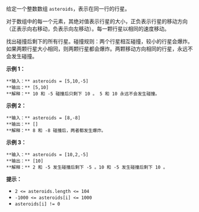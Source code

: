 给定一个整数数组 `asteroids`，表示在同一行的行星。

对于数组中的每一个元素，其绝对值表示行星的大小，正负表示行星的移动方向（正表示向右移动，负表示向左移动）。每一颗行星以相同的速度移动。

找出碰撞后剩下的所有行星。碰撞规则：两个行星相互碰撞，较小的行星会爆炸。如果两颗行星大小相同，则两颗行星都会爆炸。两颗移动方向相同的行星，永远不会发生碰撞。



**示例 1：**

    
    
    **输入：** asteroids = [5,10,-5]
    **输出：** [5,10]
    **解释：** 10 和 -5 碰撞后只剩下 10 。 5 和 10 永远不会发生碰撞。

**示例 2：**

    
    
    **输入：** asteroids = [8,-8]
    **输出：** []
    **解释：** 8 和 -8 碰撞后，两者都发生爆炸。

**示例 3：**

    
    
    **输入：** asteroids = [10,2,-5]
    **输出：** [10]
    **解释：** 2 和 -5 发生碰撞后剩下 -5 。10 和 -5 发生碰撞后剩下 10 。



**提示：**

  * `2 <= asteroids.length <= 104`
  * `-1000 <= asteroids[i] <= 1000`
  * `asteroids[i] != 0`

